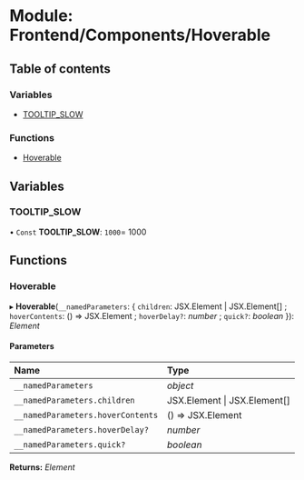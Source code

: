 # Module: Frontend/Components/Hoverable

## Table of contents

### Variables

- [TOOLTIP_SLOW](frontend_components_hoverable.md#tooltip_slow)

### Functions

- [Hoverable](frontend_components_hoverable.md#hoverable)

## Variables

### TOOLTIP_SLOW

• `Const` **TOOLTIP_SLOW**: `1000`= 1000

## Functions

### Hoverable

▸ **Hoverable**(`__namedParameters`: { `children`: JSX.Element \| JSX.Element[] ; `hoverContents`: () => JSX.Element ; `hoverDelay?`: _number_ ; `quick?`: _boolean_ }): _Element_

#### Parameters

| Name                              | Type                         |
| :-------------------------------- | :--------------------------- |
| `__namedParameters`               | _object_                     |
| `__namedParameters.children`      | JSX.Element \| JSX.Element[] |
| `__namedParameters.hoverContents` | () => JSX.Element            |
| `__namedParameters.hoverDelay?`   | _number_                     |
| `__namedParameters.quick?`        | _boolean_                    |

**Returns:** _Element_
